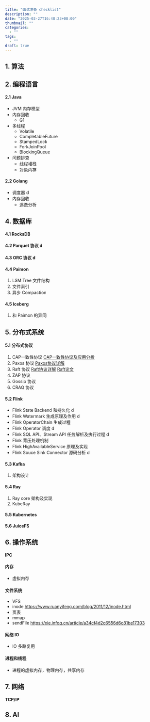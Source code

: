 ```yaml
---
title: "面试准备 checklist"
description: ""
date: "2025-03-27T16:48:23+08:00"
thumbnail: ""
categories:
  - ""
tags:
  - ""
draft: true
---
```

## 1. 算法
## 2. 编程语言
#### 2.1 Java
- JVM 内存模型
- 内存回收
    - G1
- 多线程
    - Volatile
    - CompletableFuture
    - StampedLock
    - ForkJoinPool
    - BlockingQueue
- 问题排查
    - 线程堆栈
    - 对象内存
#### 2.2 Golang
- 调度器 d
- 内存回收 
    - 逃逸分析
## 4. 数据库
#### 4.1 RocksDB
#### 4.2 Parquet 协议 d
#### 4.3 ORC 协议 d
#### 4.4 Paimon
1. LSM Tree 文件结构
2. 文件索引
3. 异步 Compaction
#### 4.5 Iceberg
1. 和 Paimon 的异同
## 5. 分布式系统
#### 5.1 分布式协议
1. CAP一致性协议
[CAP一致性协议及应用分析](https://tech.youzan.com/cap-coherence-protocol-and-application-analysis/)
2. Paxos 协议
[Paxos协议详解](https://chinalhr.github.io/post/distributed-systems-consensus-algorithm-paxos/)
3. Raft 协议
[Raft协议详解](https://zhuanlan.zhihu.com/p/32052223)
[Raft论文](https://docs.qq.com/doc/DY0VxSkVGWHFYSlZJ?_t=1609557593539)
4. ZAP 协议
5. Gossip 协议
6. CRAQ 协议
#### 5.2 Flink
- Flink State Backend 和持久化 d
- Flink Watermark 生成原理及作用 d
- Flink OperatorChain 生成过程
- Flink Operator 调度 d
- Flink SQL API、Stream API 任务解析及执行过程 d
- Flink 背压处理机制
- Flink HighAvailableService 原理及实现
- Flink Souce Sink Connector 源码分析 d
#### 5.3 Kafka
1. 架构设计
#### 5.4 Ray
1. Ray core 架构及实现
2. KubeRay
#### 5.5 Kubernetes
#### 5.6 JuiceFS
## 6. 操作系统
#### IPC
#### 内存
- 虚拟内存
#### 文件系统
- VFS
- inode
https://www.ruanyifeng.com/blog/2011/12/inode.html
- 页表
- mmap
- sendFile
https://xie.infoq.cn/article/a34cf4d2c6556d6c81be17303
#### 网络 IO
- IO 多路复用
#### 进程和线程
- 进程的虚拟内存，物理内存，共享内存
## 7. 网络
#### TCP/IP
#### 
## 8. AI
